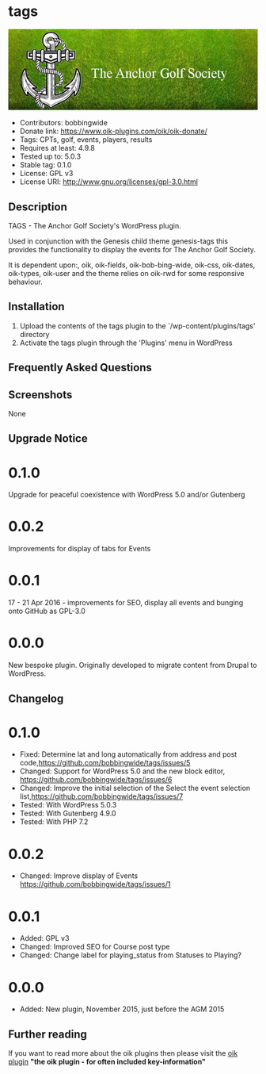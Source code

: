# tags 
![banner](https://raw.githubusercontent.com/bobbingwide/tags/master/assets/tags-banner-772x250.jpg)
* Contributors: bobbingwide
* Donate link: https://www.oik-plugins.com/oik/oik-donate/
* Tags: CPTs, golf, events, players, results
* Requires at least: 4.9.8
* Tested up to: 5.0.3
* Stable tag: 0.1.0
* License: GPL v3
* License URI: http://www.gnu.org/licenses/gpl-3.0.html

## Description 

TAGS - The Anchor Golf Society's WordPress plugin.


Used in conjunction with the Genesis child theme genesis-tags this
provides the functionality to display the events for The Anchor Golf Society.

It is dependent upon:, oik, oik-fields, oik-bob-bing-wide, oik-css, oik-dates, oik-types, oik-user
and the theme relies on oik-rwd for some responsive behaviour.



## Installation 
1. Upload the contents of the tags plugin to the `/wp-content/plugins/tags' directory
1. Activate the tags plugin through the 'Plugins' menu in WordPress

## Frequently Asked Questions 

## Screenshots 
None

## Upgrade Notice 
# 0.1.0 
Upgrade for peaceful coexistence with WordPress 5.0 and/or Gutenberg

# 0.0.2 
Improvements for display of tabs for Events

# 0.0.1 
17 - 21 Apr 2016 - improvements for SEO, display all events and bunging onto GitHub as GPL-3.0

# 0.0.0 
New bespoke plugin. Originally developed to migrate content from Drupal to WordPress.

## Changelog 
# 0.1.0
* Fixed: Determine lat and long automatically from address and post code,https://github.com/bobbingwide/tags/issues/5
* Changed: Support for WordPress 5.0 and the new block editor, https://github.com/bobbingwide/tags/issues/6
* Changed: Improve the initial selection of the Select the event selection list,https://github.com/bobbingwide/tags/issues/7
* Tested: With WordPress 5.0.3
* Tested: With Gutenberg 4.9.0
* Tested: With PHP 7.2

# 0.0.2 
* Changed: Improve display of Events https://github.com/bobbingwide/tags/issues/1

# 0.0.1 
* Added: GPL v3
* Changed: Improved SEO for Course post type
* Changed: Change label for playing_status from Statuses to Playing?

# 0.0.0 
* Added: New plugin, November 2015, just before the AGM 2015

## Further reading 
If you want to read more about the oik plugins then please visit the
[oik plugin](https://www.oik-plugins.com/oik)
**"the oik plugin - for often included key-information"**

